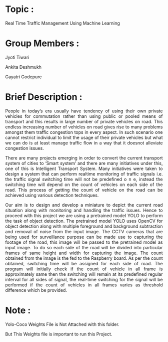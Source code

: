 # Topic :

Real Time Traffic Management Using Machine Learning

# Group Members :

Jyoti Tiwari

Ankita Deshmukh

Gayatri Godepure

# Brief Description :

<p align="justify">
People in today’s era usually have tendency of using their own private vehicles for commutation rather than using public or pooled means of transport and this results in large number of private vehicles on road. This endless increasing number of vehicles on road gives rise to many problems amongst them traffic congestion tops in every aspect. In such scenario one cannot restrict individual to limit the usage of their private vehicles but what we can do is at least manage traffic flow in a way that it doesnot alleviate congestion issues.
</p>

<p align="justify">
There are many projects emerging in order to convert the current transport system of cities to ‘Smart system’ and there are many initiatives under this, one of this is Intelligent Transport System. Many initiatives were taken to design a system that can perform realtime monitoring of traffic signals i.e. the traffic signal switching time will not be predefined o n e, instead the switching time will depend on the count of vehicles on each side of the road. This process of getting the count of vehicle on the road can be achieved using various detection techniques.
</p>

<p align="justify">
Our aim is to design and develop a miniature to depict the current road situation along with monitoring and handling the traffic issues. Hence to proceed with this project we are using a pretrained model YOLO to perform the task of object detection. The pretrained model YOLO uses OpenCV for object detection along with multiple foreground and background subtraction and removal of noise from the input image. The CCTV cameras that are being used for surveillance purpose can be made use to capturing the footage of the road, this image will be passed to the pretrained model as input image. To do so each side of the road will be divided into particular frames of same height and width for capturing the image. The count obtained from the image is the fed to the Raspberry board. As per the count obtained, switching time will be assigned for each side of road. The program will initially check if the count of vehicle in all frame is approximately same then the switching will remain at its predefined regular interval for all sides of signal, the real-time switching for the signal will be performed if the count of vehicles in all frames varies as threshold difference which be provided.
</p>

# Note :

Yolo-Coco Weights File is Not Attached with this folder.

But This Weights file is important to run this Project.
